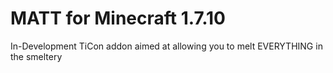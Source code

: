 MATT for Minecraft 1.7.10
================================
In-Development TiCon addon aimed at allowing you to melt EVERYTHING in the smeltery
